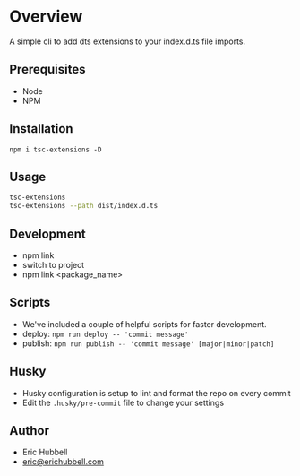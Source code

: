 # Overview
 A simple cli to add dts extensions to your index.d.ts file imports.

## Prerequisites
- Node
- NPM

## Installation

```
npm i tsc-extensions -D
```

## Usage

```sh
tsc-extensions
tsc-extensions --path dist/index.d.ts
```

## Development
- npm link
- switch to project
- npm link <package_name>

## Scripts
- We've included a couple of helpful scripts for faster development.
- deploy: `npm run deploy -- 'commit message'`
- publish: `npm run publish -- 'commit message' [major|minor|patch]`

## Husky
- Husky configuration is setup to lint and format the repo on every commit
- Edit the `.husky/pre-commit` file to change your settings

## Author
- Eric Hubbell
- eric@erichubbell.com
